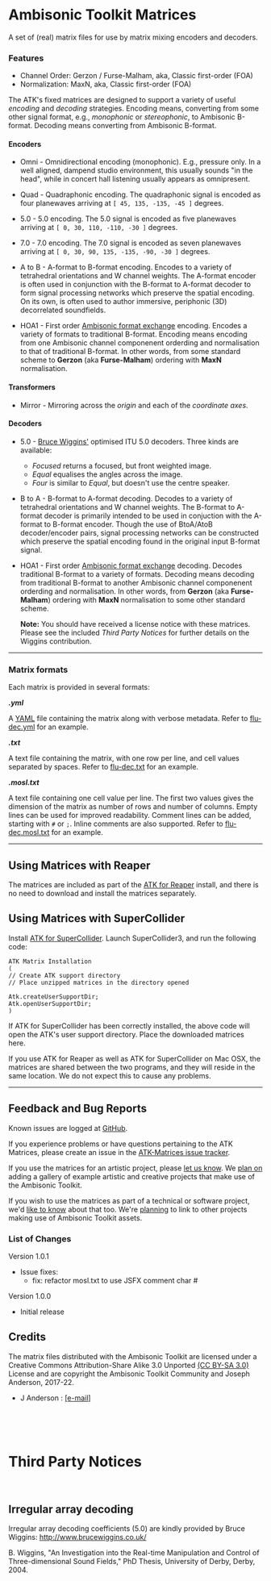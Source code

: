 # Ambisonic Toolkit Matrices

A set of (real) matrix files for use by matrix mixing encoders and decoders.

### Features

*  Channel Order: Gerzon / Furse-Malham, aka, Classic first-order (FOA)
*  Normalization: MaxN, aka, Classic first-order (FOA)

The ATK's fixed matrices are designed to support a variety of useful
_encoding_ and _decoding_ strategies. Encoding means, converting from some other
signal format, e.g., _monophonic_ or _stereophonic_, to Ambisonic B-format.
Decoding means converting from Ambisonic B-format.


#### Encoders

*   Omni - Omnidirectional encoding (monophonic). E.g., pressure only.
    In a well aligned, dampend studio environment, this usually sounds "in the head", while in concert hall listening usually appears as omnipresent.

*   Quad - Quadraphonic encoding. The quadraphonic signal is encoded
    as four planewaves arriving at `[ 45, 135, -135, -45 ]` degrees.

*   5.0 - 5.0 encoding. The 5.0 signal is encoded as five planewaves
    arriving at `[ 0, 30, 110, -110, -30 ]` degrees.

*   7.0 - 7.0 encoding. The 7.0 signal is encoded as seven planewaves
    arriving at `[ 0, 30, 90, 135, -135, -90, -30 ]` degrees.

*   A to B - A-format to B-format encoding. Encodes to a variety of
    tetrahedral orientations and W channel weights. The A-format encoder is often used in conjunction with the B-format to A-format decoder to form signal processing networks which preserve the spatial encoding. On its own, is often used to author immersive, periphonic (3D) decorrelated soundfields.

*   HOA1 - First order
    [Ambisonic format exchange](https://en.wikipedia.org/wiki/Ambisonic_data_exchange_formats) encoding. Encodes a variety of formats to traditional B-format. Encoding means encoding from one Ambisonic channel componenent orderding and normalisation to that of traditional B-format. In other words, from some standard scheme to __Gerzon__ (aka __Furse-Malham__) ordering with __MaxN__ normalisation.


#### Transformers
*   Mirror - Mirroring across the _origin_ and each of the _coordinate axes_.


#### Decoders
*   5.0 - [Bruce Wiggins'](http://www.brucewiggins.co.uk/?page_id=78)
    optimised ITU 5.0 decoders. Three kinds are available:
    *  _Focused_ returns a focused, but front weighted image.
    *  _Equal_ equalises the angles across the image.
    *  _Four_ is similar to _Equal_, but doesn't use the centre speaker.


*   B to A - B-format to A-format decoding. Decodes to a variety of
    tetrahedral orientations and W channel weights. The B-format to A-format decoder is primarily intended to be used in conjuction with the A-format to B-format encoder. Though the use of BtoA/AtoB decoder/encoder pairs, signal processing networks can be constructed which preserve the spatial encoding found in the original input B-format signal.

*   HOA1 - First order [Ambisonic format
    exchange](https://en.wikipedia.org/wiki/Ambisonic_data_exchange_formats) decoding. Decodes traditional B-format to a variety of formats. Decoding means decoding from traditional B-format to another Ambisonic channel componenent orderding and normalisation. In other words, from __Gerzon__ (aka __Furse-Malham__) ordering with __MaxN__ normalisation to some other standard scheme.

    __Note:__ You should have received a license notice with these matrices.
    Please see the included _Third Party Notices_ for further details on the
    Wiggins contribution.


---
### Matrix formats

Each matrix is provided in several formats:

***.yml***

A [YAML](http://yaml.org/) file containing the matrix along with verbose metadata. Refer to [flu-dec.yml](FOA/decoders/BtoA/flu-dec.yml) for an example.

***.txt***

A text file containing the matrix, with one row per line, and cell values separated by spaces. Refer to [flu-dec.txt](FOA/decoders/BtoA/flu-dec.txt) for an example.

***.mosl.txt***

A text file containing one cell value per line. The first two values gives the dimension of the matrix as number of rows and number of columns. Empty lines can be used for improved readability. Comment lines can be added, starting with `#` or `;`. Inline comments are also supported. Refer to [flu-dec.mosl.txt](FOA/decoders/BtoA/flu-dec.mosl.txt) for an example.


---
## Using Matrices with Reaper

The matrices are included as part of the [ATK for Reaper](http://ambisonictoolkit.github.io/download/reaper/) install, and there is no need to download and install the matrices separately.


## Using Matrices with SuperCollider

Install [ATK for SuperCollider](http://ambisonictoolkit.github.io/download/supercollider/). Launch SuperCollider3, and run the following code:


```
ATK Matrix Installation
(
// Create ATK support directory
// Place unzipped matrices in the directory opened  

Atk.createUserSupportDir;
Atk.openUserSupportDir;
)
```

If ATK for SuperCollider has been correctly installed, the above code will open the ATK's user support directory. Place the downloaded matrices here.

If you use ATK for Reaper as well as ATK for SuperCollider on Mac OSX, the matrices are shared between the two programs, and they will reside in the same location. We do not expect this to cause any problems.

---

## Feedback and Bug Reports

Known issues are logged at [GitHub](https://github.com/ambisonictoolkit/atk-matrices/issues).

If you experience problems or have questions pertaining to the ATK Matrices,
please create an issue in the
[ATK-Matrices issue tracker](https://github.com/ambisonictoolkit/atk-matrices/issues).

If you use the matrices for an artistic project, please
[let us know](mailto:info[at]ambisonictoolkit.net). We [plan on](https://github.com/ambisonictoolkit/ambisonictoolkit.github.io/issues/9)
adding a gallery of example artistic and creative projects that make use of the
Ambisonic Toolkit.

If you wish to use the matrices as part of a technical or software project, we'd
[like to know](mailto:info[at]ambisonictoolkit.net) about that too. We're
[planning](https://github.com/ambisonictoolkit/ambisonictoolkit.github.io/issues/10)
to link to other projects making use of Ambisonic Toolkit assets.

### List of Changes

Version 1.0.1
* Issue fixes:
    * fix: refactor mosl.txt to use JSFX comment char #

Version 1.0.0
*   Initial release

## Credits

The matrix files distributed with the Ambisonic Toolkit are licensed
under a Creative Commons Attribution-Share Alike 3.0 Unported [(CC BY-SA 3.0)](http://creativecommons.org/licenses/by-sa/3.0/) License and
are copyright the Ambisonic Toolkit Community and Joseph Anderson, 2017-22.

* J Anderson : [[e-mail]](mailto:j.anderson[at]ambisonictoolkit.net)


&nbsp;

&nbsp;

Third Party Notices
===================

&nbsp;

Irregular array decoding
------------------------

Irregular array decoding coefficients (5.0) are kindly provided by
Bruce Wiggins: http://www.brucewiggins.co.uk/

B. Wiggins, "An Investigation into the Real-time Manipulation and
Control of Three-dimensional Sound Fields," PhD Thesis, University of
Derby, Derby, 2004.
